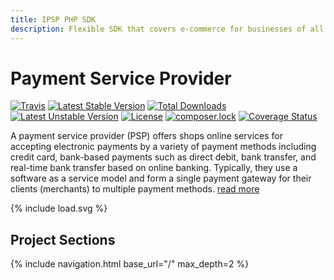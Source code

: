 ```yaml
---
title: IPSP PHP SDK
description: Flexible SDK that covers e-commerce for businesses of all types and support popular CMS modules for fast integration in existing infrastructure.   
---
```

# Payment Service Provider

[![Travis](https://img.shields.io/travis/kosatyi/ipsp-php.svg)]()
[![Latest Stable Version](https://poser.pugx.org/kosatyi/ipsp-php/v/stable)](https://packagist.org/packages/kosatyi/ipsp-php)
[![Total Downloads](https://poser.pugx.org/kosatyi/ipsp-php/downloads)](https://packagist.org/packages/kosatyi/ipsp-php)
[![Latest Unstable Version](https://poser.pugx.org/kosatyi/ipsp-php/v/unstable)](https://packagist.org/packages/kosatyi/ipsp-php)
[![License](https://poser.pugx.org/kosatyi/ipsp-php/license)](https://packagist.org/packages/kosatyi/ipsp-php)
[![composer.lock](https://poser.pugx.org/kosatyi/ipsp-php/composerlock)](https://packagist.org/packages/kosatyi/ipsp-php)
[![Coverage Status](https://img.shields.io/coveralls/kosatyi/ipsp-php/master.svg)](https://coveralls.io/github/kosatyi/ipsp-php)

A payment service provider (PSP) offers shops online services for accepting electronic payments by 
a variety of payment methods including credit card, bank-based payments such as direct debit, bank 
transfer, and real-time bank transfer based on online banking. Typically, they use a software as a service 
model and form a single payment gateway for their clients (merchants) to multiple payment methods.
[read more](https://en.wikipedia.org/wiki/Payment_service_provider)

<div class="widget user" control="signup">
    <div class="panel">
        <div class="loader">
            {% include load.svg %}
        </div>
    </div>
    <a href="javascript:void(0)" class="button user">
        <i class="fa fa-user"></i>
    </a>
</div>

## Project Sections

<nav class="cards section">
{% include navigation.html base_url="/" max_depth=2 %}
</nav>



